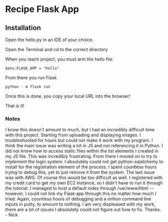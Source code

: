# Recipe Flask App

## Installation

Open the hello.py in an IDE of your choice.

Open the Terminal and cd to the correct directory

When you reach project, you must arm the hello file:

```
$env:FLASK_APP = "hello"
```

From there you run Flask

```
python - m flask run
```

Once this is done, you copy your local URL into the browser!

That is it!

### Notes

I know this doesn't amount to much, but I had an incredibly difficult time with this project.
Starting from uploading and displaying images. I troubleshooted for hours but could not make it work with my program.
I think the main issue was writing a lot in JS and not referencing it in Python. I did not know
how to access static files within the list elements I created in my JS file. This was incredibly frustrating.
From there I moved on to try to implement the login system. I absolutely could not get python-sqlalchemy to install
for the registration element of the process. I spent countless hours trying to debug this, yet to just remove it from the system.
The last issue was with AWS. Of course this would be too difficult as well. I registered with my credit card to get my own
EC2 instance, so I didn't have to run it through the tutorial. I managed to host a default index through 
/var/www/html -- however, I could not link my Flask app through this no matter how much I tried. Again, countless hours of debugging
and a million command line inputs in putty, to amount to nothing. I am very displeased with my work, there are a lot of issues
I absolutely could not figure out how to fix. Thanks. - Nick
